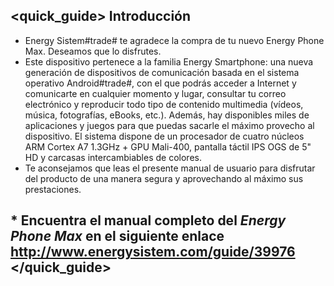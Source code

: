 ## <quick_guide> Introducción

* Energy Sistem#trade# te agradece la compra de tu nuevo Energy Phone Max. Deseamos que lo disfrutes.
* Este dispositivo pertenece a la familia Energy Smartphone: una nueva generación de dispositivos de comunicación basada en el sistema operativo Android#trade#, con el que podrás acceder a Internet y comunicarte en cualquier momento y lugar, consultar tu correo electrónico y reproducir todo tipo de contenido multimedia (vídeos, música, fotografías, eBooks, etc.).
Además, hay disponibles miles de aplicaciones y juegos para que puedas sacarle el máximo provecho al dispositivo.
El sistema dispone de un procesador de cuatro núcleos ARM Cortex A7 1.3GHz + GPU Mali-400, pantalla táctil IPS OGS de 5" HD y carcasas intercambiables de colores.
* Te aconsejamos que leas el presente manual de usuario para disfrutar del producto de una manera segura y aprovechando al máximo sus prestaciones.


## <unique> * Encuentra el manual completo del *Energy Phone Max* en el siguiente enlace  http://www.energysistem.com/guide/39976 </unique> </quick_guide>
